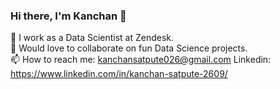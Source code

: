 ### Hi there, I'm Kanchan 👋
:woman: I work as a Data Scientist at Zendesk.<br>
👯 Would love to collaborate on fun Data Science projects.<br>
📫 How to reach me: kanchansatpute026@gmail.com
Linkedin: https://www.linkedin.com/in/kanchan-satpute-2609/
<!--
**KanchanSatpute/KanchanSatpute** is a ✨ _special_ ✨ repository because its `README.md` (this file) appears on your GitHub profile.

Here are some ideas to get you started:

- 🔭 I’m currently working on ...
- 🌱 I’m currently learning ...
- 👯 I’m looking to collaborate on ...
- 🤔 I’m looking for help with ...
- 💬 Ask me about ...
- 📫 How to reach me: ...
- 😄 Pronouns: ...
- ⚡ Fun fact: ...
-->
